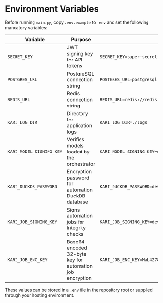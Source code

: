 # Environment Variables

Before running `main.py`, copy `.env.example` to `.env` and set the following mandatory variables:

| Variable | Purpose | Example Value |
| --- | --- | --- |
| `SECRET_KEY` | JWT signing key for API tokens | `SECRET_KEY=super-secret-key-change-me` |
| `POSTGRES_URL` | PostgreSQL connection string | `POSTGRES_URL=postgresql://karen_user:karen_secure_pass_change_me@postgres:5432/ai_karen` |
| `REDIS_URL` | Redis connection string | `REDIS_URL=redis://redis:6379/0` |
| `KARI_LOG_DIR` | Directory for application logs | `KARI_LOG_DIR=./logs` |
| `KARI_MODEL_SIGNING_KEY` | Verifies models loaded by the orchestrator | `KARI_MODEL_SIGNING_KEY=dev-signing-key-1234567890abcdef` |
| `KARI_DUCKDB_PASSWORD` | Encryption password for automation DuckDB database | `KARI_DUCKDB_PASSWORD=dev-duckdb-pass` |
| `KARI_JOB_SIGNING_KEY` | Signs automation jobs for integrity checks | `KARI_JOB_SIGNING_KEY=dev-job-key-456` |
| `KARI_JOB_ENC_KEY` | Base64 encoded 32-byte key for automation job encryption | `KARI_JOB_ENC_KEY=MaL42789OGRr0--UUf_RV_kanWzb2tSCd6hU6R-sOZo=` |

These values can be stored in a `.env` file in the repository root or supplied through your hosting environment.
